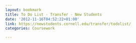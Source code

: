 ```yaml
---
layout: bookmark
title: To Do List - Transfer - New Students
date: '2012-11-16T04:52:22+01:00'
link: https://newstudents.cornell.edu/transfer/todolist/
categories: Coursework

---
```

